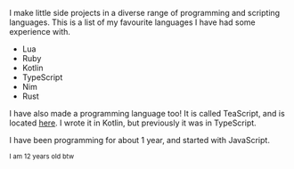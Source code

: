I make little side projects in a diverse range of programming and scripting languages. This is a list of my favourite languages I have had some experience with.

* Lua
* Ruby
* Kotlin
* TypeScript
* Nim
* Rust

I have also made a programming language too! It is called TeaScript, and is located [here](https://github.com/ljp-projects/TeaScript). I wrote it in Kotlin, but previously it was in TypeScript.

I have been programming for about 1 year, and started with JavaScript.

<sub>I am 12 years old btw</sub>
